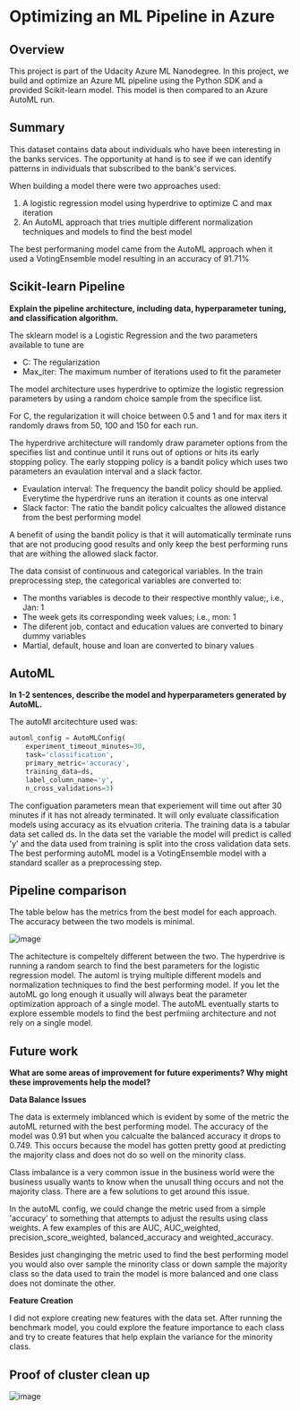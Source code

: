 # Optimizing an ML Pipeline in Azure

## Overview
This project is part of the Udacity Azure ML Nanodegree.
In this project, we build and optimize an Azure ML pipeline using the Python SDK and a provided Scikit-learn model.
This model is then compared to an Azure AutoML run.

## Summary
This dataset contains data about individuals who have been interesting in the banks services. The opportunity at hand is to see if we can identify patterns in individuals that subscribed to the bank's services. 

When building a model there were two approaches used:
1) A logistic regression model using hyperdrive to optimize C and max iteration
2) An AutoML approach that tries multiple different normalization techniques and models to find the best model

The best performaning model came from the AutoML approach when it used a VotingEnsemble model resulting in an accuracy of 91.71%

## Scikit-learn Pipeline
**Explain the pipeline architecture, including data, hyperparameter tuning, and classification algorithm.**

The sklearn model is a Logistic Regression and the two parameters available to tune are 
- C: The regularization
- Max_iter: The maximum number of iterations used to fit the parameter

The model architecture uses hyperdrive to optimize the logistic regression parameters by using a random choice sample from the specifice list.

For C, the regularization it will choice between 0.5 and 1 and for max iters it randomly draws from 50, 100 and 150 for each run.

The hyperdrive architecture will randomly draw parameter options from the specifies list and continue until it runs out of options or hits its early stopping policy. The early stopping policy is a bandit policy which uses two parameters an evaulation interval and a slack factor.
- Evaulation interval: The frequency the bandit policy should be applied. Everytime the hyperdrive runs an iteration it counts as one interval
- Slack factor: The ratio the bandit policy calcualtes the allowed distance from the best performing model

A benefit of using the bandit policy is that it will automatically terminate runs that are not producing good results and only keep the best performing runs that are withing the allowed slack factor.

The data consist of continuous and categorical variables. In the train preprocessing step, the categorical variables are converted to:
- The months variables is decode to their respective monthly value;, i.e., Jan: 1
- The week gets its corresponding week values; i.e., mon: 1
- The diferent job, contact and education values are converted to binary dummy variables
- Martial, default, house and loan are converted to binary values

## AutoML
**In 1-2 sentences, describe the model and hyperparameters generated by AutoML.**

The autoMl arcitechture used was:

```python
automl_config = AutoMLConfig(
    experiment_timeout_minutes=30,
    task='classification',
    primary_metric='accuracy',
    training_data=ds,
    label_column_name='y',
    n_cross_validations=3)
```

The configuation parameters mean that experiement will time out after 30 minutes if it has not already terminated. It will only evaluate classification models using accuracy as its elvuation criteria. The training data is a tabular data set called ds. In the data set the variable the model will predict is called 'y' and the data used from training is split into the cross validation data sets. The best performing autoML model is a VotingEnsemble model with a standard scaller as a preprocessing step.


## Pipeline comparison

The table below has the metrics from the best model for each approach. The accuracy between the two models is minimal.
	
  ![image](https://user-images.githubusercontent.com/6833720/109431338-e94dcc80-79ba-11eb-9c23-2c6f1089a14e.png)
  
 The achitecture is compeltely different between the two. The hyperdrive is running a random search to find the best parameters for the logistic regression model. The automl is trying multiple different models and normalization techniques to find the best performing model. If you let the autoML go long enough it usually will always beat the parameter optimization approach of a single model. The autoML eventually starts to explore essemble models to find the best perfmiing architecture and not rely on a single model.

## Future work
**What are some areas of improvement for future experiments? Why might these improvements help the model?**

**Data Balance Issues**

The data is extermely imblanced which is evident by some of the metric the autoML returned with the best performing model. The accuracy of the model was 0.91 but when you calcualte the balanced accuracy it drops to 0.749. This occurs because the model has gotten pretty good at predicting the majority class and does not do so well on the minority class. 

Class imbalance is a very common issue in the business world were the business usually wants to know when the unusall thing occurs and not the majority class. There are a few solutions to get around this issue.

In the autoML config, we could change the metric used from a simple 'accuracy' to something that attempts to adjust the results using class weights. A few examples of this are AUC, AUC_weighted, precision_score_weighted, balanced_accuracy and weighted_accuracy.

Besides just changinging the metric used to find the best performing model you would also over sample the minority class or down sample the majority class so the data used to train the model is more balanced  and one class does not dominate the other.

**Feature Creation**

I did not explore creating new features with the data set. After running the benchmark model, you could explore the feature importance to each class and try to create features that help explain the variance for the minority class.

## Proof of cluster clean up

![image](https://user-images.githubusercontent.com/6833720/109432447-1fda1600-79c0-11eb-8856-6b1736c85463.png)

